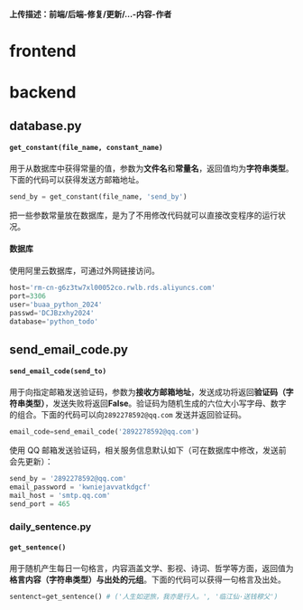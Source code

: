 **上传描述：前端/后端-修复/更新/...-内容-作者**

# frontend



# backend

## database.py

#### `get_constant(file_name, constant_name)`

用于从数据库中获得常量的值，参数为**文件名**和**常量名**，返回值均为**字符串类型**。下面的代码可以获得发送方邮箱地址。

```python
send_by = get_constant(file_name, 'send_by')
```

把一些参数常量放在数据库，是为了不用修改代码就可以直接改变程序的运行状况。

#### 数据库

使用阿里云数据库，可通过外网链接访问。

```python
host='rm-cn-g6z3tw7xl00052co.rwlb.rds.aliyuncs.com'
port=3306
user='buaa_python_2024'
passwd='DCJBzxhy2024'
database='python_todo'
```

## send_email_code.py

#### `send_email_code(send_to)`

用于向指定邮箱发送验证码，参数为**接收方邮箱地址**，发送成功将返回**验证码（字符串类型）**，发送失败将返回**False**。验证码为随机生成的六位大小写字母、数字的组合。下面的代码可以向`2892278592@qq.com` 发送并返回验证码。

```python
email_code=send_email_code('2892278592@qq.com')
```

使用 QQ 邮箱发送验证码，相关服务信息默认如下（可在数据库中修改，发送前会先更新）：

```python
send_by = '2892278592@qq.com'
email_password = 'kwniejavvatkdgcf'
mail_host = 'smtp.qq.com'
send_port = 465
```

### daily_sentence.py

#### `get_sentence()`

用于随机产生每日一句格言，内容涵盖文学、影视、诗词、哲学等方面，返回值为**格言内容（字符串类型）与出处的元组**。下面的代码可以获得一句格言及出处。

```python
sentenct=get_sentence()	# ('人生如逆旅，我亦是行人。', '临江仙·送钱穆父')
```

